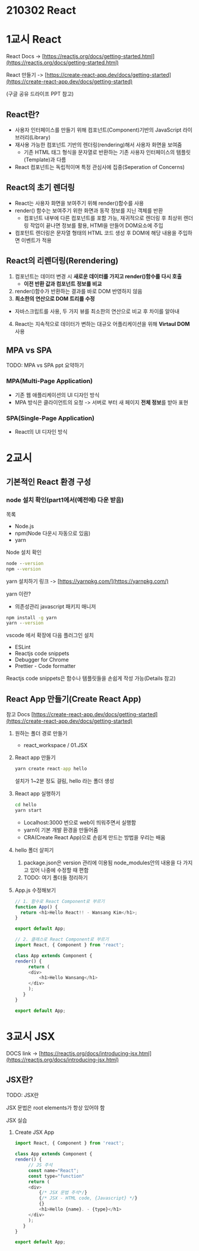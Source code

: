# 210302 React

# 1교시 React

React Docs -> [https://reactjs.org/docs/getting-started.html](https://reactjs.org/docs/getting-started.html)

React 만들기 -> [https://create-react-app.dev/docs/getting-started](https://create-react-app.dev/docs/getting-started)

(구글 공유 드라이프 PPT 참고)

## React란?

- 사용자 인터페이스를 만들기 위해 컴포넌트(Component)기반의 JavaScript 라이브러리(Library)
- 재사용 가능한 컴포넌트 기반의 렌더링(rendering)해서 사용자 화면을 보여줌
  - 기존 HTML 태그 형식을 문자열로 반환하는 기존 사용자 인터페이스의 템플릿(Template)과 다름
- React 컴포넌트는 독립적이며 특정 관심사에 집중(Seperation of Concerns)

## React의 초기 렌더링
- React는 사용자 화면을 보여주기 위해 render()함수를 사용
- render() 함수는 보여주기 위한 화면과 동작 정보를 지닌 객체를 반환
  - 컴포넌트 내부에 다른 컴포넌트를 포함 가능, 재귀적으로 렌더링 후 최상위 렌더링 작업이 끝나면 정보를 활용, HTMl을 만들어 DOM요소에 주입
- 컴포턴트 렌더링은 문자열 형태의 HTML 코드 생성 후 DOM에 해당 내용을 주입하면 이벤트가 적용

## React의 리렌더링(Rerendering)
1. 컴포넌트는 데이터 변경 시 **새로운 데이터를 가지고 render()함수를 다시 호출**
   - **이전 반환 값과 컴포넌트 정보를 비교**
2. render()함수가 반환하는 결과를 바로 DOM 반영하지 않음
3. **최소한의 연산으로 DOM 트리를 수정**
  - 자바스크립트를 사용, 두 가지 뷰를 최소한의 연산으로 비교 후 차이를 알아내 
4. React는 지속적으로 데이터가 변하는 대규오 어플리케이션을 위해 **Virtaul DOM** 사용

## MPA vs SPA

TODO: MPA vs SPA ppt 요약하기

### MPA(Multi-Page Application)

- 기존 웹 애플리케이션의 UI 디자인 방식
- MPA 방식은 클라이언트의 요청 -> 서버로 부터 새 페이지 **전체 정보**를 받아 표현

### SPA(Single-Page Application)

- React의 UI 디자인 방식

# 2교시

## 기본적인 React 환경 구성

### node 설치 확인(part1에서(예전에) 다운 받음)

목록
- Node.js
- npm(Node 다운시 자동으로 있음)
- yarn

Node 설치 확인

```cmd
node --version
npm --version
```

yarn 설치하기 링크 -> [https://yarnpkg.com/](https://yarnpkg.com/)

yarn 이란?
- 의존성관리 javascript 패키지 매니저

```cmd
npm install -g yarn
yarn --version
```

vscode 에서 확장에 다음 플러그인 설치
- ESLint
- Reactjs code snippets
- Debugger for Chrome
- Prettier - Code formatter

Reactjs code snippets은 함수나 템플릿들을 손쉽게 작성 가능(Details 참고)

## React App 만들기(Create React App)

참고 Docs [https://create-react-app.dev/docs/getting-started](https://create-react-app.dev/docs/getting-started)

1. 원하는 폴더 경로 만들기
   - react_workspace / 01.JSX

2. React app 만들기
   ```cmd
   yarn create react-app hello
   ```

   설치가 1~2분 정도 걸림, hello 라는 폴더 생성

3. React app 실행하기
   ```cmd
   cd hello
   yarn start
   ```

   - Localhost:3000 번으로 web이 띄워주면서 실행함
   - yarn이 기본 개발 환경을 만들어줌
   - CRA(Create React App)으로 손쉽게 만드는 방법을 우리는 배움

4. hello 폴더 살피기
   1. package.json은 version 관리에 이용됨
      node_modules안의 내용을 다 가지고 있어 나중에 수정할 때 편함
   2. TODO: 여기 폴더들 정리하기

5. App.js 수정해보기
   
   ```javascript
   // 1. 함수로 React Component로 부르기
   function App() {
     return <h1>Hello React!! - Wansang Kim</h1>;
   }

   export default App;
   ```

   ```javascript
   // 2. 클래스로 React Component로 부르기
   import React, { Component } from 'react';

   class App extends Component {
   render() {
        return (
        <div>
            <h1>Hello Wansang</h1>
        </div>
        );
      }
   }

   export default App;
   ```

# 3교시 JSX

DOCS link -> [https://reactjs.org/docs/introducing-jsx.html](https://reactjs.org/docs/introducing-jsx.html)

## JSX란?

TODO: JSX란

JSX 문법은 root elements가 항상 있어야 함

JSX 실습

1. Create JSX App

   ```javascript
   import React, { Component } from 'react';

   class App extends Component {
   render() {
        // JS 주석
        const name="React";
        const type="function"
        return (
        <div>
            {/* JSX 문법 주석*/}
            {/* JSX - HTML code, {Javascript} */}
            {}
            <h1>Hello {name}. - {type}</h1>
        </div>
        );
      }
   }

   export default App;
   ```

